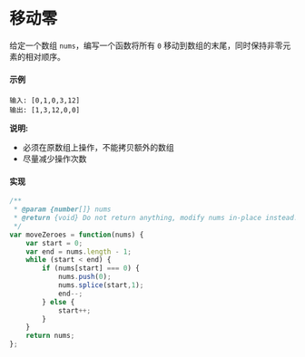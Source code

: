 # 移动零

给定一个数组 `nums`，编写一个函数将所有 `0` 移动到数组的末尾，同时保持非零元素的相对顺序。

#### 示例

```
输入: [0,1,0,3,12]
输出: [1,3,12,0,0]
```

**说明:**

+ 必须在原数组上操作，不能拷贝额外的数组
+ 尽量减少操作次数

#### 实现

```js
/**
 * @param {number[]} nums
 * @return {void} Do not return anything, modify nums in-place instead.
 */
var moveZeroes = function(nums) {
    var start = 0;
    var end = nums.length - 1;
    while (start < end) {
        if (nums[start] === 0) {
            nums.push(0);
            nums.splice(start,1);  
            end--;
        } else {
            start++;
        }
    }
    return nums;
};
```
